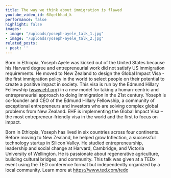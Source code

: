 ```yaml
---
title: The way we think about immigration is flawed
youtube_video_id: 6Vqethhad_k
performance: false
highlight: false
images:
- image: "/uploads/yoseph-ayele_talk_1.jpg"
- image: "/uploads/yoseph-ayele_talk_2.jpg"
related_posts:
- post: ''
---
```


Born in Ethiopia, Yoseph Ayele was kicked out of the United States because his Harvard degree and entrepreneurial work did not satisfy US immigration requirements. He moved to New Zealand to design the Global Impact Visa - the first immigration policy in the world to select people on their potential to create a positive impact in society. This visa is run by the Edmund Hillary Fellowship (www.ehf.org) in a new model for taking a human-centric and entrepreneurial approach to doing immigration in the 21st century. 
 Yoseph is co-founder and CEO of the Edmund Hillary Fellowship, a community of exceptional entrepreneurs and investors who are solving complex global problems from New Zealand. EHF is implementing the Global Impact Visa – the most entrepreneur-friendly visa in the world and the first to focus on impact.

Born in Ethiopia, Yoseph has lived in six countries across four continents. Before moving to New Zealand, he helped grow Inflection, a successful technology startup in Silicon Valley. He studied entrepreneurship, leadership and social change at Harvard, Cambridge, and Victoria University of Wellington. He is passionate about regenerative agriculture, building cultural bridges, and community. This talk was given at a TEDx event using the TED conference format but independently organized by a local community. Learn more at https://www.ted.com/tedx
